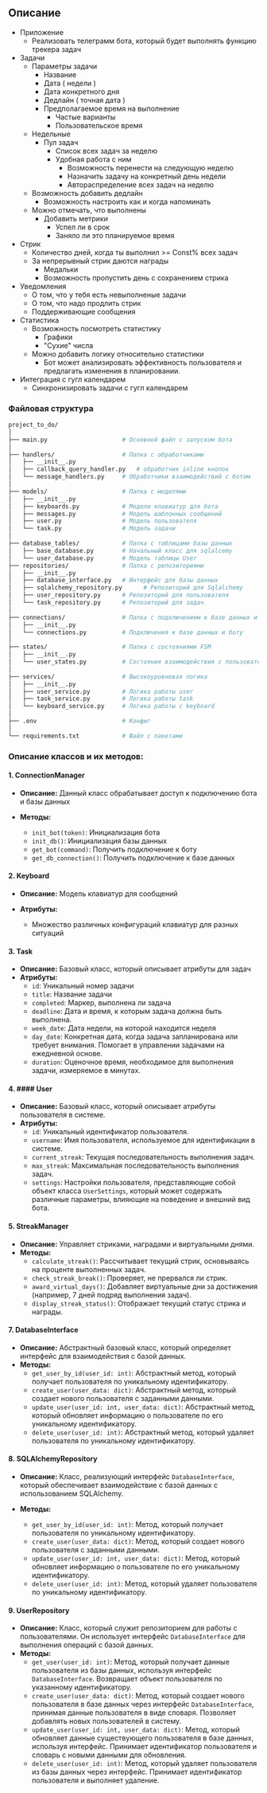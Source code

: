 
## Описание

- Приложение
	- Реализовать телеграмм бота, который будет выполнять функцию трекера задач
- Задачи
    - Параметры задачи
        - Название
        - Дата ( недели )
        - Дата конкретного дня
        - Дедлайн ( точная дата )
        - Предполагаемое время на выполнение
            - Частые варианты 
            - Пользовательское время
	- Недельные
		- Пул задач
			- Список всех задач за неделю
			- Удобная работа с ним
				- Возможность перенести на следующую неделю
				- Назначить задачу на конкретный день недели
				- Автораспределение всех задач на неделю
	- Возможность добавить дедлайн
		- Возможность настроить как и когда напоминать
	- Можно отмечать, что выполнены
		- Добавить метрики
			- Успел ли в срок
			- Заняло ли это планируемое время
- Стрик
	- Количество дней, когда ты выполнил >= Const% всех задач
	-  За непрерывный стрик даются награды
		- Медальки
		- Возможность пропустить день с сохранением стрика
- Уведомления
	- О том, что у тебя есть невыполненые задачи
	- О том, что надо продлить стрик
	- Поддерживающие сообщения
- Статистика
	- Возможность посмотреть статистику
		- Графики
		- "Сухие" числа
	- Можно добавить логику относительно статистики
		- Бот может анализировать эффективность пользователя и предлагать изменения в планировании.
- Интеграция с гугл календарем
	- Синхронизировать задачи с гугл календарем


### Файловая структура

```bash
project_to_do/
│
├── main.py                     # Основной файл с запуском бота
│
├── handlers/                   # Папка с обработчиками
│   ├── __init__.py
│   ├── callback_query_handler.py   # обработчик inline кнопок
│   └── message_handlers.py     # Обработчики взаимодействий с ботом
│
├── models/                     # Папка с моделями
│   ├── __init__.py
│   ├── keyboards.py            # Модели клавиатур для бота
│   ├── messages.py             # Модель шаблонных сообщений
│   ├── user.py                 # Модель пользователя
│   └── task.py                 # Модель задачи
│
├── database_tables/            # Папка с таблицами базы данных
│   ├── base_database.py        # Начальный класс для sqlalcemy
│   └── user_database.py        # Модель таблицы User
├── repositories/               # Папка с репозиториями
│   ├── __init__.py
│   ├── database_interface.py   # Интерфейс для базы данных
│   ├── sqlalchemy_repository.py      # Репозиторий для Sqlalchemy
│   ├── user_repository.py      # Репозиторий для пользователя
│   └── task_repository.py      # Репозиторий для задач
│
├── connections/                # Папка с подключением к базе данных и боту
│   ├── __init__.py
│   └── connections.py          # Подключения к базе данных и боту
│
├── states/                     # Папка с состояниями FSM
│   ├── __init__.py
│   └── user_states.py          # Состояния взаимодействия с пользователем
│
├── services/                   # Высокоуровневая логика
│   ├── __init__.py
│   ├── user_service.py         # Логика работы user
│   ├── task_service.py         # Логика работы task
│   └── keyboard_service.py     # Логика работы с keyboard
│
├── .env                        # Конфиг
│
└── requirements.txt            # Файл с пакетами

```
### Описание классов и их методов:

#### 1. ConnectionManager

- **Описание:** Данный класс обрабатывает доступ к подключению бота и базы данных

- **Методы:**
  -  `init_bot(token)`: Инициализация бота
  - `init_db()`: Инициализация базы данных
  - `get_bot(command)`: Получить подключение к боту
  - `get_db_connection()`: Получить подключение к базе данных

#### 2. **Keyboard**

- **Описание:** Модель клавиатур для сообщений

- **Атрибуты:**
  -  Множество различных конфигураций клавиатур для разных ситуаций

#### 3. **Task**
- **Описание:** Базовый класс, который описывает атрибуты для задач
- **Атрибуты:**
	- `id`: Уникальный номер задачи
	- `title`: Название задачи
	- `completed`: Маркер, выполнена ли задача
	- `deadline`: Дата и время, к которым задача должна быть выполнена. 
	- `week_date`: Дата недели, на которой находится неделя
	- `day_date`: Конкретная дата, когда задача запланирована или требует внимания. Помогает в управлении задачами на ежедневной основе.
	- `duration`: Оценочное время, необходимое для выполнения задачи, измеряемое в минутах.

#### 4. #### **User**

- **Описание:** Базовый класс, который описывает атрибуты пользователя в системе.
- **Атрибуты:**
    - `id`: Уникальный идентификатор пользователя.
    - `username`: Имя пользователя, используемое для идентификации в системе.
    - `current_streak`: Текущая последовательность выполнения задач.
    - `max_streak`: Максимальная последовательность выполнения задач.
    - `settings`: Настройки пользователя, представляющие собой объект класса `UserSettings`, который может содержать различные параметры, влияющие на поведение и внешний вид бота.

#### 5. **StreakManager**
- **Описание:** Управляет стриками, наградами и виртуальными днями.
- **Методы:**
  - `calculate_streak()`: Рассчитывает текущий стрик, основываясь на проценте выполненных задач.
  - `check_streak_break()`: Проверяет, не прервался ли стрик.
  - `award_virtual_days()`: Добавляет виртуальные дни за достижения (например, 7 дней подряд выполнения задач).
  - `display_streak_status()`: Отображает текущий статус стрика и награды.

#### 7. **DatabaseInterface**

- **Описание:** Абстрактный базовый класс, который определяет интерфейс для взаимодействия с базой данных.
- **Методы:**
    - `get_user_by_id(user_id: int)`: Абстрактный метод, который получает пользователя по уникальному идентификатору.
    - `create_user(user_data: dict)`: Абстрактный метод, который создает нового пользователя с заданными данными.
    - `update_user(user_id: int, user_data: dict)`: Абстрактный метод, который обновляет информацию о пользователе по его уникальному идентификатору.
    - `delete_user(user_id: int)`: Абстрактный метод, который удаляет пользователя по уникальному идентификатору.

#### 8. **SQLAlchemyRepository**

- **Описание:** Класс, реализующий интерфейс `DatabaseInterface`, который обеспечивает взаимодействие с базой данных с использованием SQLAlchemy. 

- **Методы:**
	- `get_user_by_id(user_id: int)`: Метод, который получает пользователя по уникальному идентификатору.
    - `create_user(user_data: dict)`: Метод, который создает нового пользователя с заданными данными.
    - `update_user(user_id: int, user_data: dict)`: Метод, который обновляет информацию о пользователе по его уникальному идентификатору.
    - `delete_user(user_id: int)`: Метод, который удаляет пользователя по уникальному идентификатору.

#### 9.  **UserRepository**

- **Описание:** Класс, который служит репозиторием для работы с пользователями. Он использует интерфейс `DatabaseInterface` для выполнения операций с базой данных. 
- **Методы:**
    - `get_user(user_id: int)`: Метод, который получает данные пользователя из базы данных, используя интерфейс `DatabaseInterface`. Возвращает объект пользователя по указанному идентификатору.
    - `create_user(user_data: dict)`: Метод, который создает нового пользователя в базе данных через интерфейс `DatabaseInterface`, принимая данные пользователя в виде словаря. Позволяет добавлять новых пользователей в систему.
    - `update_user(user_id: int, user_data: dict)`: Метод, который обновляет данные существующего пользователя в базе данных, используя интерфейс. Принимает идентификатор пользователя и словарь с новыми данными для обновления.
    - `delete_user(user_id: int)`: Метод, который удаляет пользователя из базы данных через интерфейс. Принимает идентификатор пользователя и выполняет удаление.